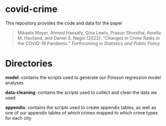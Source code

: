 # covid-crime
This repository provides the code and data for the paper

> Mikaela Meyer, Ahmed Hassafy, Gina Lewis, Prasun Shrestha, Amelia M. Haviland, and Daniel S. Nagin (2022). "Changes in Crime Rates in the COVID-19 Pandemic." Forthcoming in _Statistics and Public Policy_


# Directories
**model**: contains the scripts used to generate our Poisson regression model analyses

**data-cleaning**: contains the scripts used to collect and clean the data we used

**appendix**: contains the scripts used to create appendix tables, as well as one of our appendix tables of which crimes mapped to which crime types for each city

